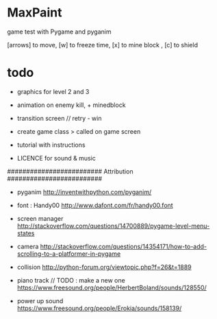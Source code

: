MaxPaint
=================

game test with Pygame and pyganim


[arrows] to move, [w] to freeze time, [x] to mine block , [c] to shield

# todo

- graphics for level 2 and 3
- animation on enemy kill, + minedblock
- transition screen // retry - win

- create game class > called on game screen
- tutorial with instructions

- LICENCE for sound & music



#########################
Attribution
#########################

- pyganim
http://inventwithpython.com/pyganim/

- font : Handy00
http://www.dafont.com/fr/handy00.font

- screen manager
http://stackoverflow.com/questions/14700889/pygame-level-menu-states

- camera
http://stackoverflow.com/questions/14354171/how-to-add-scrolling-to-a-platformer-in-pygame

- collision
http://python-forum.org/viewtopic.php?f=26&t=1889

- piano track // TODO : make a new one
https://www.freesound.org/people/HerbertBoland/sounds/128550/

- power up sound
https://www.freesound.org/people/Erokia/sounds/158139/